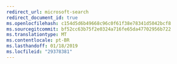 ```yaml
---
redirect_url: microsoft-search
redirect_document_id: true
ms.openlocfilehash: c154d5d6b49668c96c0f61f38e78341d5042bcf8
ms.sourcegitcommit: bf52cc63b75f2e0324a716fe65da47702956b722
ms.translationtype: MT
ms.contentlocale: pt-BR
ms.lasthandoff: 01/18/2019
ms.locfileid: "29378381"
---
```

